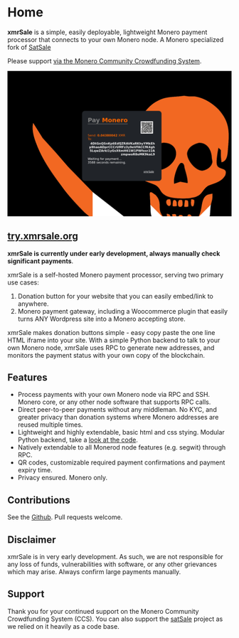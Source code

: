 # Home
**xmrSale** is a simple, easily deployable, lightweight Monero payment processor that connects to your own Monero node. A Monero specialized fork of [SatSale](https://github.com/nickfarrow/xmrSale)

Please support [via the Monero Community Crowdfunding System](https://repo.getmonero.org/monero-project/ccs-proposals/-/merge_requests/246).

![demo](demo_pay3.png)
## [try.xmrsale.org](https://try.xmrsale.org)


**xmrSale is currently under early development, always manually check significant payments**.

xmrSale is a self-hosted Monero payment processor, serving two primary use cases:
1. Donation button for your website that you can easily embed/link to anywhere.
2. Monero payment gateway, including a Woocommerce plugin that easily turns ANY Wordpress site into a Monero accepting store.

xmrSale makes donation buttons simple - easy copy paste the one line HTML iframe into your site. With a simple Python backend to talk to your own Monero node, xmrSale uses RPC to generate new addresses, and monitors the payment status with your own copy of the blockchain.

## Features
* Process payments with your own Monero node via RPC and SSH. Monero core, or any other node software that supports RPC calls.
* Direct peer-to-peer payments without any middleman. No KYC, and greater privacy than donation systems where Monero addresses are reused multiple times.
* Lightweight and highly extendable, basic html and css stying. Modular Python backend, take a [look at the code](https://github.com/xmrsale/xmrSale/).
* Natively extendable to all Monerod node features (e.g. segwit) through RPC.
* QR codes, customizable required payment confirmations and payment expiry time.
* Privacy ensured. Monero only.

## Contributions
See the [Github](https://github.com/xmrsale/xmrSale/). Pull requests welcome.

## Disclaimer
xmrSale is in very early development. As such, we are not responsible for any loss of funds, vulnerabilities with software, or any other grievances which may arise. Always confirm large payments manually.

## Support
Thank you for your continued support on the Monero Community Crowdfunding System (CCS). You can also support the [satSale](https://satsale.org) project as we relied on it heavily as a code base.
